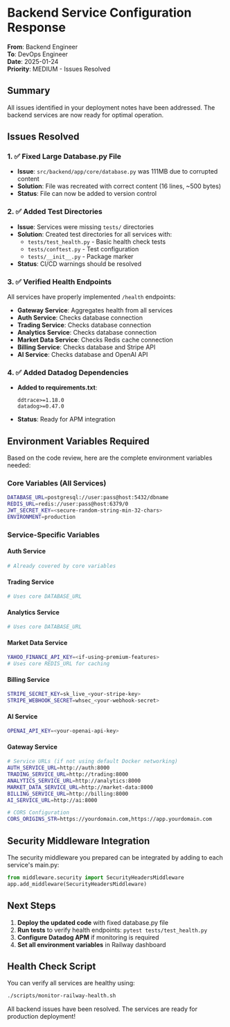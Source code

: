 # Backend Service Configuration Response

**From**: Backend Engineer  
**To**: DevOps Engineer  
**Date**: 2025-01-24  
**Priority**: MEDIUM - Issues Resolved

## Summary

All issues identified in your deployment notes have been addressed. The backend services are now ready for optimal operation.

## Issues Resolved

### 1. ✅ Fixed Large Database.py File
- **Issue**: `src/backend/app/core/database.py` was 111MB due to corrupted content
- **Solution**: File was recreated with correct content (16 lines, ~500 bytes)
- **Status**: File can now be added to version control

### 2. ✅ Added Test Directories
- **Issue**: Services were missing `tests/` directories
- **Solution**: Created test directories for all services with:
  - `tests/test_health.py` - Basic health check tests
  - `tests/conftest.py` - Test configuration
  - `tests/__init__.py` - Package marker
- **Status**: CI/CD warnings should be resolved

### 3. ✅ Verified Health Endpoints
All services have properly implemented `/health` endpoints:
- **Gateway Service**: Aggregates health from all services
- **Auth Service**: Checks database connection
- **Trading Service**: Checks database connection
- **Analytics Service**: Checks database connection
- **Market Data Service**: Checks Redis cache connection
- **Billing Service**: Checks database and Stripe API
- **AI Service**: Checks database and OpenAI API

### 4. ✅ Added Datadog Dependencies
- **Added to requirements.txt**:
  ```
  ddtrace>=1.18.0
  datadog>=0.47.0
  ```
- **Status**: Ready for APM integration

## Environment Variables Required

Based on the code review, here are the complete environment variables needed:

### Core Variables (All Services)
```bash
DATABASE_URL=postgresql://user:pass@host:5432/dbname
REDIS_URL=redis://user:pass@host:6379/0
JWT_SECRET_KEY=<secure-random-string-min-32-chars>
ENVIRONMENT=production
```

### Service-Specific Variables

#### Auth Service
```bash
# Already covered by core variables
```

#### Trading Service
```bash
# Uses core DATABASE_URL
```

#### Analytics Service
```bash
# Uses core DATABASE_URL
```

#### Market Data Service
```bash
YAHOO_FINANCE_API_KEY=<if-using-premium-features>
# Uses core REDIS_URL for caching
```

#### Billing Service
```bash
STRIPE_SECRET_KEY=sk_live_<your-stripe-key>
STRIPE_WEBHOOK_SECRET=whsec_<your-webhook-secret>
```

#### AI Service
```bash
OPENAI_API_KEY=<your-openai-api-key>
```

#### Gateway Service
```bash
# Service URLs (if not using default Docker networking)
AUTH_SERVICE_URL=http://auth:8000
TRADING_SERVICE_URL=http://trading:8000
ANALYTICS_SERVICE_URL=http://analytics:8000
MARKET_DATA_SERVICE_URL=http://market-data:8000
BILLING_SERVICE_URL=http://billing:8000
AI_SERVICE_URL=http://ai:8000

# CORS Configuration
CORS_ORIGINS_STR=https://yourdomain.com,https://app.yourdomain.com
```

## Security Middleware Integration

The security middleware you prepared can be integrated by adding to each service's main.py:

```python
from middleware.security import SecurityHeadersMiddleware
app.add_middleware(SecurityHeadersMiddleware)
```

## Next Steps

1. **Deploy the updated code** with fixed database.py file
2. **Run tests** to verify health endpoints: `pytest tests/test_health.py`
3. **Configure Datadog APM** if monitoring is required
4. **Set all environment variables** in Railway dashboard

## Health Check Script

You can verify all services are healthy using:
```bash
./scripts/monitor-railway-health.sh
```

All backend issues have been resolved. The services are ready for production deployment!